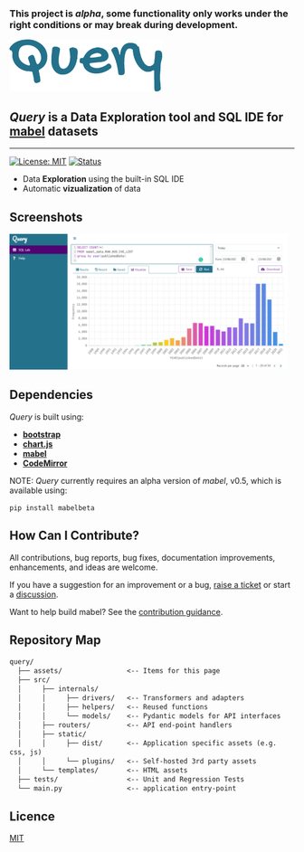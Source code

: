 ### This project is _alpha_, some functionality only works under the right conditions or may break during development.

<img align="centre" alt="overlapping arrows" height="92" src="assets/logo.png" />

## _Query_ is a Data Exploration tool and SQL IDE for [mabel](https://github.com/mabel-dev/mabel) datasets

---

[![License: MIT](https://img.shields.io/badge/License-MIT-blue.svg)](https://opensource.org/licenses/MIT)
[![Status](https://img.shields.io/badge/status-alpha-orange)](https://github.com/mabel-dev/query)


- Data **Exploration** using the built-in SQL IDE
- Automatic **vizualization** of data

## Screenshots
<img src="assets/screen-shot.png" height="240px">

## Dependencies

_Query_ is built using:
- **[bootstrap](https://getbootstrap.com/)**
- **[chart.js](https://www.chartjs.org/)**
- **[mabel](https://github.com/mabel-dev/mabel)**
- **[CodeMirror](https://codemirror.net/)**

NOTE: _Query_ currently requires an alpha version of _mabel_, v0.5, which is available using:

~~~
pip install mabelbeta
~~~

## How Can I Contribute?

All contributions, bug reports, bug fixes, documentation improvements,
enhancements, and ideas are welcome.

If you have a suggestion for an improvement or a bug, 
[raise a ticket](https://github.com/mabel-dev/query/issues/new/choose) or start a
[discussion](https://github.com/mabel-dev/query/discussions).

Want to help build mabel? See the [contribution guidance](https://github.com/mabel-dev/query/blob/main/.github/CONTRIBUTING.md).

## Repository Map
~~~
query/
  ├── assets/                <-- Items for this page
  ├── src/
  │     ├── internals/
  │     │     ├── drivers/   <-- Transformers and adapters
  │     │     ├── helpers/   <-- Reused functions
  │     │     └── models/    <-- Pydantic models for API interfaces
  │     ├── routers/         <-- API end-point handlers
  │     ├── static/
  │     │     ├── dist/      <-- Application specific assets (e.g. css, js)
  │     │     └── plugins/   <-- Self-hosted 3rd party assets
  │     └── templates/       <-- HTML assets
  ├── tests/                 <-- Unit and Regression Tests
  └── main.py                <-- application entry-point
~~~

## Licence

[MIT](LICENSE)
